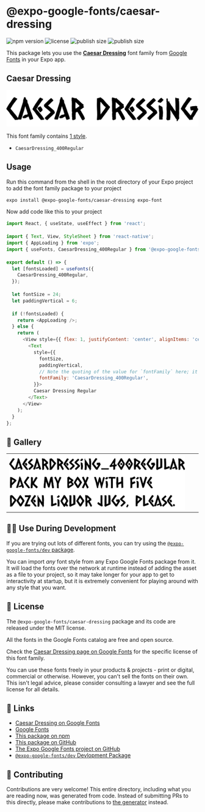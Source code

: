 # @expo-google-fonts/caesar-dressing

![npm version](https://flat.badgen.net/npm/v/@expo-google-fonts/caesar-dressing)
![license](https://flat.badgen.net/github/license/expo/google-fonts)
![publish size](https://flat.badgen.net/packagephobia/install/@expo-google-fonts/caesar-dressing)
![publish size](https://flat.badgen.net/packagephobia/publish/@expo-google-fonts/caesar-dressing)

This package lets you use the [**Caesar Dressing**](https://fonts.google.com/specimen/Caesar+Dressing) font family from [Google Fonts](https://fonts.google.com/) in your Expo app.

## Caesar Dressing

![Caesar Dressing](./font-family.png)

This font family contains [1 style](#-gallery).

- `CaesarDressing_400Regular`

## Usage

Run this command from the shell in the root directory of your Expo project to add the font family package to your project
```sh
expo install @expo-google-fonts/caesar-dressing expo-font
```

Now add code like this to your project
```js
import React, { useState, useEffect } from 'react';

import { Text, View, StyleSheet } from 'react-native';
import { AppLoading } from 'expo';
import { useFonts, CaesarDressing_400Regular } from '@expo-google-fonts/caesar-dressing';

export default () => {
  let [fontsLoaded] = useFonts({
    CaesarDressing_400Regular,
  });

  let fontSize = 24;
  let paddingVertical = 6;

  if (!fontsLoaded) {
    return <AppLoading />;
  } else {
    return (
      <View style={{ flex: 1, justifyContent: 'center', alignItems: 'center' }}>
        <Text
          style={{
            fontSize,
            paddingVertical,
            // Note the quoting of the value for `fontFamily` here; it expects a string!
            fontFamily: 'CaesarDressing_400Regular',
          }}>
          Caesar Dressing Regular
        </Text>
      </View>
    );
  }
};

```

## 🔡 Gallery


||||
|-|-|-|
|![CaesarDressing_400Regular](./CaesarDressing_400Regular.ttf.png)||||


## 👩‍💻 Use During Development

If you are trying out lots of different fonts, you can try using the [`@expo-google-fonts/dev` package](https://github.com/expo/google-fonts/tree/master/font-packages/dev#readme).

You can import *any* font style from any Expo Google Fonts package from it. It will load the fonts
over the network at runtime instead of adding the asset as a file to your project, so it may take longer
for your app to get to interactivity at startup, but it is extremely convenient
for playing around with any style that you want.

## 📖 License

The `@expo-google-fonts/caesar-dressing` package and its code are released under the MIT license.

All the fonts in the Google Fonts catalog are free and open source.

Check the [Caesar Dressing page on Google Fonts](https://fonts.google.com/specimen/Caesar+Dressing) for the specific license of this font family.

You can use these fonts freely in your products & projects - print or digital, commercial or otherwise. However, you can't sell the fonts on their own. This isn't legal advice, please consider consulting a lawyer and see the full license for all details.

## 🔗 Links

- [Caesar Dressing on Google Fonts](https://fonts.google.com/specimen/Caesar+Dressing)
- [Google Fonts](https://fonts.google.com/)
- [This package on npm](https://www.npmjs.com/package/@expo-google-fonts/caesar-dressing)
- [This package on GitHub](https://github.com/expo/google-fonts/tree/master/font-packages/caesar-dressing)
- [The Expo Google Fonts project on GitHub](https://github.com/expo/google-fonts)
- [`@expo-google-fonts/dev` Devlopment Package](https://github.com/expo/google-fonts/tree/master/font-packages/dev)

## 🤝 Contributing

Contributions are very welcome! This entire directory, including what you are reading now, was generated from code. Instead of submitting PRs to this directly, please make contributions to [the generator](https://github.com/expo/google-fonts/tree/master/packages/generator) instead.
